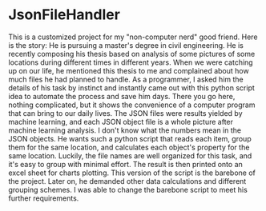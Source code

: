 # JsonFileHandler
This is a customized project for my "non-computer nerd" good friend. Here is the story: He is pursuing a master's degree in civil engineering. He is recently composing his thesis based on analysis of some pictures of some locations during different times in different years. When we were catching up on our life, he mentioned this thesis to me and complained about how much files he had planned to handle. As a programmer, I asked him the details of his task by instinct and instantly came out with this python script idea to automate the process and save him days. There you go here, nothing complicated, but it shows the convenience of a computer program that can bring to our daily lives. The JSON files were results yielded by machine learning, and each JSON object file is a whole picture after machine learning analysis. I don't know what the numbers mean in the JSON objects. He wants such a python script that reads each item, group them for the same location, and calculates each object's property for the same location. Luckily, the file names are well organized for this task, and it's easy to group with minimal effort. The result is then printed onto an excel sheet for charts plotting. This version of the script is the barebone of the project. Later on, he demanded other data calculations and different grouping schemes. I was able to change the barebone script to meet his further requirements.


